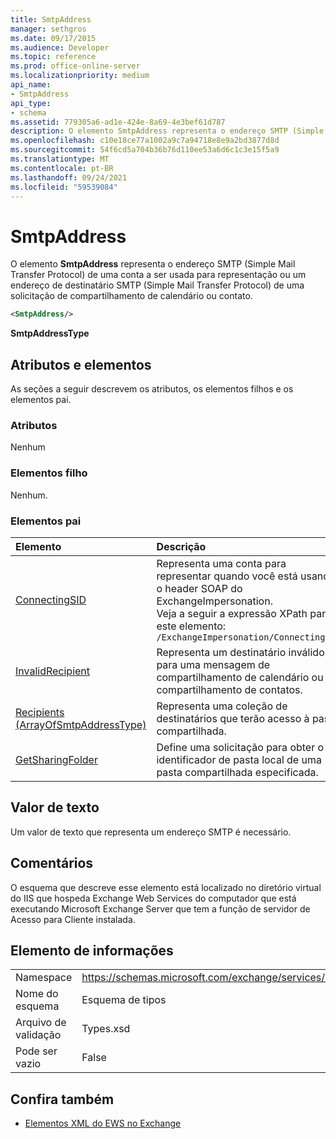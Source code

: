 ```yaml
---
title: SmtpAddress
manager: sethgros
ms.date: 09/17/2015
ms.audience: Developer
ms.topic: reference
ms.prod: office-online-server
ms.localizationpriority: medium
api_name:
- SmtpAddress
api_type:
- schema
ms.assetid: 779305a6-ad1e-424e-8a69-4e3bef61d787
description: O elemento SmtpAddress representa o endereço SMTP (Simple Mail Transfer Protocol) de uma conta a ser usada para representação ou um endereço de destinatário SMTP (Simple Mail Transfer Protocol) de uma solicitação de compartilhamento de calendário ou contato.
ms.openlocfilehash: c10e18ce77a1002a9c7a94718e8e9a2bd3877d8d
ms.sourcegitcommit: 54f6cd5a704b36b76d110ee53a6d6c1c3e15f5a9
ms.translationtype: MT
ms.contentlocale: pt-BR
ms.lasthandoff: 09/24/2021
ms.locfileid: "59539084"
---
```

# <a name="smtpaddress"></a>SmtpAddress

O elemento **SmtpAddress** representa o endereço SMTP (Simple Mail Transfer Protocol) de uma conta a ser usada para representação ou um endereço de destinatário SMTP (Simple Mail Transfer Protocol) de uma solicitação de compartilhamento de calendário ou contato. 
  
```xml
<SmtpAddress/>
```

**SmtpAddressType**

## <a name="attributes-and-elements"></a>Atributos e elementos

As seções a seguir descrevem os atributos, os elementos filhos e os elementos pai.
  
### <a name="attributes"></a>Atributos

Nenhum
  
### <a name="child-elements"></a>Elementos filho

Nenhum.
  
### <a name="parent-elements"></a>Elementos pai

|**Elemento**|**Descrição**|
|:-----|:-----|
|[ConnectingSID](connectingsid.md) <br/> |Representa uma conta para representar quando você está usando o header SOAP do ExchangeImpersonation.  <br/> Veja a seguir a expressão XPath para este elemento:  <br/>  `/ExchangeImpersonation/ConnectingSID` <br/> |
|[InvalidRecipient](invalidrecipient.md) <br/> |Representa um destinatário inválido para uma mensagem de compartilhamento de calendário ou compartilhamento de contatos.  <br/> |
|[Recipients (ArrayOfSmtpAddressType)](recipients-arrayofsmtpaddresstype.md) <br/> |Representa uma coleção de destinatários que terão acesso à pasta compartilhada.  <br/> |
|[GetSharingFolder](getsharingfolder.md) <br/> |Define uma solicitação para obter o identificador de pasta local de uma pasta compartilhada especificada.  <br/> |
   
## <a name="text-value"></a>Valor de texto

Um valor de texto que representa um endereço SMTP é necessário.
  
## <a name="remarks"></a>Comentários

O esquema que descreve esse elemento está localizado no diretório virtual do IIS que hospeda Exchange Web Services do computador que está executando Microsoft Exchange Server que tem a função de servidor de Acesso para Cliente instalada.
  
## <a name="element-information"></a>Elemento de informações

|||
|:-----|:-----|
|Namespace  <br/> |https://schemas.microsoft.com/exchange/services/2006/types  <br/> |
|Nome do esquema  <br/> |Esquema de tipos  <br/> |
|Arquivo de validação  <br/> |Types.xsd  <br/> |
|Pode ser vazio  <br/> |False  <br/> |
   
## <a name="see-also"></a>Confira também

- [Elementos XML do EWS no Exchange](ews-xml-elements-in-exchange.md)

